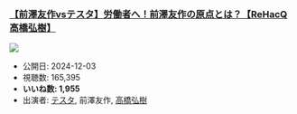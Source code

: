### [【前澤友作vsテスタ】労働者へ！前澤友作の原点とは？【ReHacQ高橋弘樹】](https://www.youtube.com/watch?v=VD5X2AP9oAw)
[![](https://img.youtube.com/vi/VD5X2AP9oAw/sddefault.jpg)](https://www.youtube.com/watch?v=VD5X2AP9oAw)
-   公開日: 2024-12-03
-   視聴数: 165,395
-   **いいね数: 1,955**
-   出演者: [テスタ](/rehacq_fan/people/テスタ "wikilink"), 前澤友作, [高橋弘樹](/rehacq_fan/people/高橋弘樹 "wikilink")

